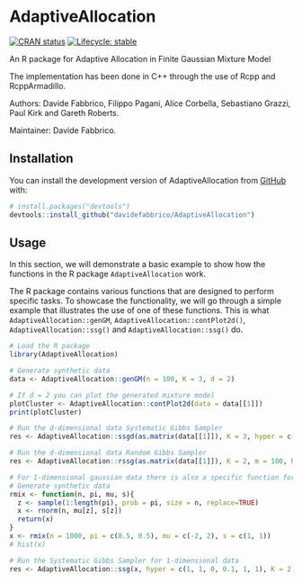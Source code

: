 <!-- README.md is generated from README.Rmd. Please edit that file -->

# AdaptiveAllocation

<!-- badges: start -->

[![CRAN
status](https://img.shields.io/cran/v/invent)](https://CRAN.R-project.org/package=invent)
[![Lifecycle:
stable](https://img.shields.io/badge/lifecycle-stable-brightgreen.svg)](https://lifecycle.r-lib.org/articles/stages.html#stable)
<!-- badges: end -->

An R package for Adaptive Allocation in Finite Gaussian Mixture Model

The implementation has been done in C++ through the use of Rcpp and
RcppArmadillo.

Authors: Davide Fabbrico, Filippo Pagani, Alice Corbella, Sebastiano Grazzi, Paul Kirk and Gareth Roberts.

Maintainer: Davide Fabbrico.

## Installation

You can install the development version of AdaptiveAllocation from
[GitHub](https://github.com/) with:

``` r
# install.packages("devtools")
devtools::install_github("davidefabbrico/AdaptiveAllocation")
```

## Usage

In this section, we will demonstrate a basic example to show how the
functions in the R package `AdaptiveAllocation` work.

The R package contains various functions that are designed to perform
specific tasks. To showcase the functionality, we will go through a
simple example that illustrates the use of one of these functions. This
is what `AdaptiveAllocation::genGM`, `AdaptiveAllocation::contPlot2d()`, 
`AdaptiveAllocation::ssg()` and  `AdaptiveAllocation::ssg()` do.

``` r
# Load the R package
library(AdaptiveAllocation)

# Generate synthetic data
data <- AdaptiveAllocation::genGM(n = 100, K = 3, d = 2)

# If d = 2 you can plot the generated mixture model
plotCluster <- AdaptiveAllocation::contPlot2d(data = data[[1]])
print(plotCluster)

# Run the d-dimensional data Systematic Gibbs Sampler 
res <- AdaptiveAllocation::ssgd(as.matrix(data[[1]]), K = 3, hyper = c(1, 1, 0, 0.1, 1, 1))

# Run the d-dimensional data Random Gibbs Sampler 
res <- AdaptiveAllocation::rssg(as.matrix(data[[1]]), K = 2, m = 100, hyper = c(1, 1, 0, 20, 1, 1))

# For 1-dimensional gaussian data there is also a specific function for the systematic gibbs sampler
# Generate synthetic data
rmix <- function(n, pi, mu, s){
  z <- sample(1:length(pi), prob = pi, size = n, replace=TRUE)
  x <- rnorm(n, mu[z], s[z])
  return(x)
}
x <- rmix(n = 1000, pi = c(0.5, 0.5), mu = c(-2, 2), s = c(1, 1))
# hist(x)

# Run the Systematic Gibbs Sampler for 1-dimensional data
res <- AdaptiveAllocation::ssg(x, hyper = c(1, 1, 0, 0.1, 1, 1), K = 2)
                                



